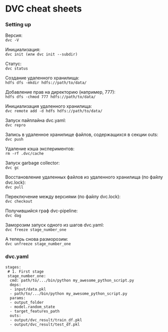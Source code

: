 # DVC cheat sheets

### Setting up

Версия:       
```dvc -V```
 
Инициализация:        
```dvc init (или dvc init --subdir)```
 
Статус:    
```dvc status```

Создание удаленного хранилища:       
```hdfs dfs -mkdir hdfs://path/to/data/```
 
Добавление прав на директорию (например, 777):      
```hdfs dfs -chmod 777 hdfs://path/to/data/```
 
Инициализация удаленного хранилища:     
```dvc remote add -d hdfs hdfs://path/to/data/```
 
Запуск пайплайна dvc.yaml:     
```dvc repro```
 
Запись в удаленное хранилище файлов, содержащихся в секции outs:          
```dvc push```

Удаление кэша экспериментов:          
```rm -rf .dvc/cache```

Запуск garbage collector:         
```dvc gc```

Восстановление удаленных файлов из удаленного хранилища (по файлу dvc.lock):             
```dvc pull```

Переключение между версиями (по файлу dvc.lock):         
```dvc checkout```

Получившийся граф dvc-pipeline:         
```dvc dag```
 
Заморозим запуск одного из шагов dvc.yaml:       
```dvc freeze stage_number_one```
 
А теперь снова разморозим:       
```dvc unfreeze stage_number_one```


### dvc.yaml

```
stages:
 # 1. First stage
 stage_number_one:
  cmd: path/to/.../bin/python my_awesome_python_script.py
  deps:
  - input/data.pkl
  - path/to/.../bin/python my_awesome_python_script.py
  params:
  - output_folder
  - model.random_state
  - target_features_path
  outs:
  - output/dvc_result/train_df.pkl
  - output/dvc_result/test_df.pkl
```
